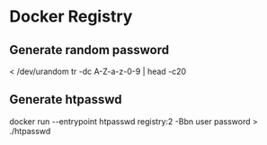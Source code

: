 # Docker Registry

## Generate random password
< /dev/urandom tr -dc A-Z-a-z-0-9 | head -c20

## Generate htpasswd
docker run --entrypoint htpasswd registry:2 -Bbn user password > ./htpasswd
